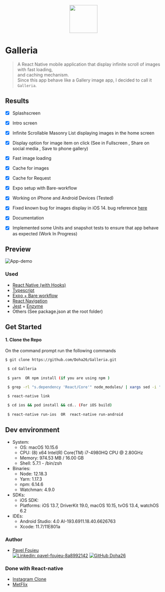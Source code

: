 <p align="center">
    <img width="90" height="90" src="https://i.ibb.co/7WTBVy4/icon.jpg">
</p>


# Galleria

>A React Native mobile application that display infinite scroll of images with fast loading,  
> and caching mechanism.   
> Since this app behave like a Gallery image app, I decided to call it `Galleria`.
 
 ## Results
- [x] Splashscreen
- [x] Intro screen
- [x] Infinite Scrollable Masonry List displaying images in the home screen
- [x] Display option for image item on click (See in Fullscreen , Share on social media , Save to phone gallery)
- [x] Fast image loading
- [x] Cache for images
- [x] Cache for Request
- [x] Expo setup with Bare-workflow
- [x] Working on iPhone and Android Devices (Tested)
- [x] Fixed known bug for images display in iOS 14. bug reference [here]()
- [x] Documentation
- [x] Implemented some Units and snapshot tests to ensure that app behave as expected (Work In Progress)


##  Preview
![App-demo](./app/src/demo/demo1.png)

### Used

 - [React Native (with Hooks)](https://reactnative.dev/)
 - [Typescript](https://www.typescriptlang.org/)
 - [Expo + Bare workflow](https://docs.expo.io/bare/exploring-bare-workflow/)
 - [React Navigation](https://reactnavigation.org/)
 - [Jest](https://jestjs.io/) + [Enzyme](https://enzymejs.github.io/enzyme/)
  - Others (See package.json at the root folder)

 ## Get Started
 
 #### 1. Clone the Repo
 
 On the command prompt run the following commands
 ```sh
 $ git clone https://github.com/Doha26/Galleria.git
 
  $ cd Galleria
  
  $ yarn  OR npm install (if you are using npm )

  $ grep -rl "s.dependency 'React/Core'" node_modules/ | xargs sed -i '' 's=React/Core=React-Core=g' // To replace React/Core with React-core for all dependencies that use it
 
  $ react-native link
  
  $ cd ios && pod install && cd.. (For iOS build)
  
  $ react-native run-ios  OR  react-native run-android

 ```

  ## Dev environment
  - System:
      - OS: macOS 10.15.6
      - CPU: (8) x64 Intel(R) Core(TM) i7-4980HQ CPU @ 2.80GHz
      - Memory: 974.53 MB / 16.00 GB
      - Shell: 5.7.1 - /bin/zsh
  - Binaries:
      - Node: 12.18.3 
      - Yarn: 1.17.3 
      - npm: 6.14.6
      - Watchman: 4.9.0
  - SDKs:
      - iOS SDK:
      - Platforms: iOS 13.7, DriverKit 19.0, macOS 10.15, tvOS 13.4, watchOS 6.2
  - IDEs:
      - Android Studio: 4.0 AI-193.6911.18.40.6626763
      - Xcode: 11.7/11E801a


 ### Author

*  [Pavel Foujeu](mailto:foujeupavel@gmail.com)  
   [![Linkedin: pavel-foujeu-8a8992142](https://img.shields.io/badge/-Pavel%20Foujeu%20-blue?style=flat-square&logo=Linkedin&logoColor=white&link=https://www.linkedin.com/in/pavel-foujeu-8a8992142/)](https://www.linkedin.com/in/pavel-foujeu-8a8992142/)
   [![GitHub Doha26](https://img.shields.io/github/followers/Doha26?label=follow&style=social)](https://github.com/Doha26)


 
 ### Done with React-native
 *	[Instagram Clone ](https://github.com/Doha26/Instagram-clone)
 *	[MetFlix](https://github.com/Doha26/MetFlix)

